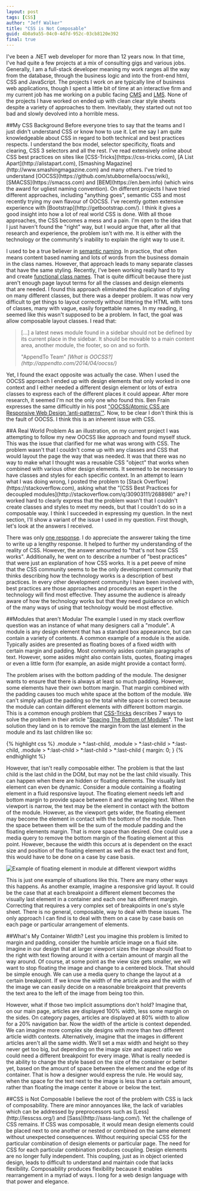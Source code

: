 ```yaml
---
layout: post
tags: [CSS]
author: "Jeff Walker"
title: "CSS is Not Composable"
guid: 4b0a9a55-04c0-4d7d-952c-03cb8120e392
final: true
---
```


I've been a .NET web developer for more than 12 years now.  In that time, I've had quite a few projects at a mix of consulting gigs and various jobs.  Generally, I am a full-stack developer meaning my work ranges all the way from the database, through the business logic and into the front-end html, CSS and JavaScript.  The projects I work on are typically line of business web applications, though I spent a little bit of time at an interactive firm and my current job has me working on a public facing [CMS](https://en.wikipedia.org/wiki/Content_management_system) and [LMS](https://en.wikipedia.org/wiki/Learning_management_system).  None of the projects I have worked on ended up with clean clear style sheets despite a variety of approaches to them.  Inevitably, they started out not too bad and slowly devolved into a horrible mess.

<section markdown="1">
##My CSS Background
Before everyone tries to say that the teams and I just didn't understand CSS or know how to use it.  Let me say I am quite knowledgeable about CSS in regard to both technical and best practices respects. I understand the box model, selector specificity, floats and clearing, CSS 3 selectors and all the rest.  I've read extensively online about CSS best practices on sites like [CSS-Tricks](https://css-tricks.com), [A List Apart](http://alistapart.com), [Smashing Magazine](http://www.smashingmagazine.com) and many others.  I've tried to understand [OOCSS](https://github.com/stubbornella/oocss/wiki), [SMACSS](https://smacss.com) and [BEM](https://en.bem.info) (which wins the award for ugliest naming convention).  On different projects I have tried different approaches, including "anything goes", semantic CSS and most recently trying my own flavour of OOCSS.  I've recently gotten extensive experience with [Bootstrap](http://getbootstrap.com/).  I think it gives a good insight into how a lot of real world CSS is done.  With all those approaches, the CSS becomes a mess and a pain. I'm open to the idea that I just haven't found the "right" way, but I would argue that, after all that research and experience, the problem isn't with me.  It is either with the technology or the community's inability to explain the right way to use it.

I used to be a true believer in [semantic naming](https://css-tricks.com/semantic-class-names/). In practice, that often means content based naming and lots of words from the business domain in the class names.  However, that approach leads to many separate classes that have the same styling.  Recently, I've been working really hard to try and create [functional class names](http://seesparkbox.com/foundry/naming_css_stuff_is_really_hard).  That is quite difficult because there just aren't enough page layout terms for all the classes and design elements that are needed.  I found this approach eliminated the duplication of styling on many different classes, but there was a deeper problem.  It was now very difficult to get things to layout correctly without littering the HTML with tons of classes, many with vague, easily forgettable names.  In my reading, it seemed like this wasn't supposed to be a problem.  In fact, the goal was allow composable layout classes.  I read that:

> [...] a latest news module found in a sidebar should not be defined by its current place in the sidebar.
> It should be movable to a main content area, another module, the footer, so on and so forth.
>
> <footer>"AppendTo Team" <cite markdown="1">[What is OOCSS?](http://appendto.com/2014/04/oocss/)</cite></footer>

Yet, I found the exact opposite was actually the case.  When I used the OOCSS approach I ended up with design elements that only worked in one context and I either needed a different design element or lots of extra classes to express each of the different places it could appear.  After more research, it seemed I'm not the only one who found this.  Ben Frain expresses the same difficultly in his post ["OOCSS/Atomic CSS are Responsive Web Design ‘anti-patterns’"](http://benfrain.com/oocss-atomic-css-responsive-web-design-anti-pattern/).  Now, to be clear I don't think this is the fault of OOCSS.  I think this is an inherent issue with CSS.
</section>

<section markdown="1">
##A Real World Problem
As an illustration, on my current project I was attempting to follow my new OOCSS like approach and found myself stuck.  This was the issue that clarified for me what was wrong with CSS.  The problem wasn't that I couldn't come up with any classes and CSS that would layout the page the way that was needed.  It was that there was no way to make what I thought was a reusable CSS "object" that works when combined with various other design elements.  It seemed to be necessary to have classes and styles for each specific context. In an attempt to learn what I was doing wrong, I posted the problem to [Stack Overflow](https://stackoverflow.com), asking what the "[CSS Best Practices for decoupled modules](http://stackoverflow.com/q/30903111/268898)" are?  I worked hard to clearly express that the problem wasn't that I couldn't create classes and styles to meet my needs, but that I couldn't do so in a composable way.  I think I succeeded in expressing my question.  In the next section, I'll show a variant of the issue I used in my question.  First though, let's look at the answers I received.

There was only [one response](http://stackoverflow.com/a/30903934/268898). I do appreciate the answerer taking the time to write up a lengthy response.  It helped to further my understanding of the reality of CSS.  However, the answer amounted to "that's not how CSS works".  Additionally, he went on to describe a number of "best practices" that were just an explanation of how CSS works.  It is a pet peeve of mine that the CSS community seems to be the only development community that thinks describing how the technology works is a description of best practices.  In every other development community I have been involved with, best practices are those approaches and procedures an expert in the technology will find most effective.  They assume the audience is already aware of how the technology works but that they need guidance on which of the many ways of using that technology would be most effective.
</section>

<section markdown="1">
##Modules that aren't Modular
The example I used in my stack overflow question was an instance of what many designers call a "module".  A module is any design element that has a standard box appearance, but can contain a variety of contents.  A common example of a module is the aside.  Typically asides are presented as floating boxes of a fixed width with certain  margin and padding.  Most commonly asides contain paragraphs of text.  However, some asides might also contain lists, quotes, floating images or even a little form (for example, an aside might provide a contact form).

The problem arises with the bottom padding of the module.  The designer wants to ensure that there is always at least so much padding.  However, some elements have their own bottom margin.  That margin combined with the padding causes too much white space at the bottom of the module.  We can't simply adjust the padding so the total white space is correct because the module can contain different elements with different bottom margin.  This is a common enough problem that [CSS-Tricks](https://css-tricks.com) describes 7 ways to solve the problem in their article "[Spacing The Bottom of Modules](https://css-tricks.com/spacing-the-bottom-of-modules/)".  The last solution they land on is to remove the margin from the last element in the module and its last children like so:

{% highlight css %}
.module > *:last-child,
.module > *:last-child > *:last-child,
.module > *:last-child > *:last-child > *:last-child
{
  margin: 0;
}
{% endhighlight %}

However, that isn't really composable either.  The problem is that the last child is the last child in the DOM, but may not be the last child visually.  This can happen when there are hidden or floating elements. The visually last element can even be dynamic.  Consider a module containing a floating element in a fluid responsive layout.  The floating element needs left and bottom margin to provide space between it and the wrapping text.  When the viewport is narrow, the text may be the element in contact with the bottom of the module.  However, as the viewport gets wider, the floating element may become the element in contact with the bottom of the module.  Then the space between them will be the sum of the module padding and the floating elements margin. That is more space than desired.  One could use a media query to remove the bottom margin of the floating element at this point.  However, because the width this occurs at is dependent on the exact size and position of the floating element as well as the exact text and font, this would have to be done on a case by case basis.

![Example of floating element in module at different viewport widths]({{page.url}}/float-in-module.png)

This is just one example of situations like this.  There are many other ways this happens.  As another example, imagine a responsive grid layout.  It could be the case that at each breakpoint a different element becomes the visually last element in a container and each one has different margin.  Correcting that requires a very complex set of breakpoints in one's style sheet.  There is no general, composable, way to deal with these issues.  The only approach I can find is to deal with them on a case by case basis on each page or particular arrangement of elements.
</section>

<section markdown="1">
##What's My Container Width?
Lest you imagine this problem is limited to margin and padding, consider the humble article image on a fluid site.  Imagine in our design that at larger viewport sizes the image should float to the right with text flowing around it with a certain amount of margin all the way around.  Of course, at some point as the view size gets smaller, we will want to stop floating the image and change to a centered block.  That should be simple enough.  We can use a media query to change the layout at a certain breakpoint.  If we know the width of the article area and the width of the image we can easily decide on a reasonable breakpoint that prevents the text area to the left of the image from being too thin.

However, what if those two implicit assumptions don't hold? Imagine that, on our main page, articles are displayed 100% width, less some margin on the sides. On category pages, articles are displayed at 80% width to allow for a 20% navigation bar.  Now the width of the article is context depended.  We can imagine more complex site designs with more than two different article width contexts.  Alternatively, imagine that the images in different articles aren't all the same width.  We'll set a max width and height so they never get too big, but depending on the image size and aspect ratio we could need a different breakpoint for every image.  What is really needed is the ability to change the style based on the size of the container or better yet, based on the amount of space between the element and the edge of its container.  That is how a designer would express the rule.  He would say, when the space for the text next to the image is less than a certain amount, rather than floating the image center it above or below the text.
</section>

<section markdown="1">
##CSS is Not Composable
I believe the root of the problem with CSS is lack of composability.  There are minor annoyances like, the lack of variables which can be addressed by preprocessors such as [Less](http://lesscss.org/) and [Sass](http://sass-lang.com/).  Yet the challenge of CSS remains.  If CSS was composable, it would mean design elements could be placed next to one another or nested or combined on the same element without unexpected consequences. Without requiring special CSS for the particular combination of design elements or particular page.  The need for CSS for each particular combination produces coupling.  Design elements are no longer fully independent.  This coupling, just as in object oriented design, leads to difficult to understand and maintain code that lacks flexibility.  Composability produces flexibility because it enables rearrangement in a myriad of ways.  I long for a web design language with that power and elegance.
</section>